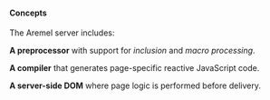 #### Concepts

The Aremel server includes:

**A preprocessor** with support for *inclusion* and *macro processing*.

**A compiler** that generates page-specific reactive JavaScript code.

**A server-side DOM** where page logic is performed before delivery.